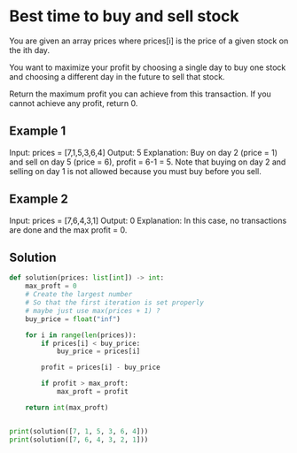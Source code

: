 # Best time to buy and sell stock

You are given an array prices where prices[i] is the price of a given stock on the ith day.

You want to maximize your profit by choosing a single day to buy one stock and choosing a different day in the future to sell that stock.

Return the maximum profit you can achieve from this transaction. If you cannot achieve any profit, return 0.

## Example 1

Input: prices = [7,1,5,3,6,4]
Output: 5
Explanation: Buy on day 2 (price = 1) and sell on day 5 (price = 6), profit = 6-1 = 5.
Note that buying on day 2 and selling on day 1 is not allowed because you must buy before you sell.

## Example 2

Input: prices = [7,6,4,3,1]
Output: 0
Explanation: In this case, no transactions are done and the max profit = 0.

## Solution

```python
def solution(prices: list[int]) -> int:
    max_proft = 0
    # Create the largest number 
    # So that the first iteration is set properly
    # maybe just use max(prices + 1) ?
    buy_price = float("inf")

    for i in range(len(prices)):
        if prices[i] < buy_price:
            buy_price = prices[i]

        profit = prices[i] - buy_price

        if profit > max_proft:
            max_proft = profit

    return int(max_proft)


print(solution([7, 1, 5, 3, 6, 4]))
print(solution([7, 6, 4, 3, 2, 1]))
```
